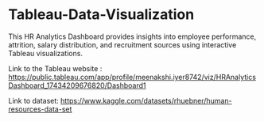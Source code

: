 # Tableau-Data-Visualization

This HR Analytics Dashboard provides insights into employee performance, attrition, salary distribution, and recruitment sources using interactive Tableau visualizations.

Link to the Tableau website : https://public.tableau.com/app/profile/meenakshi.iyer8742/viz/HRAnalyticsDashboard_17434209676820/Dashboard1

Link to dataset: https://www.kaggle.com/datasets/rhuebner/human-resources-data-set
